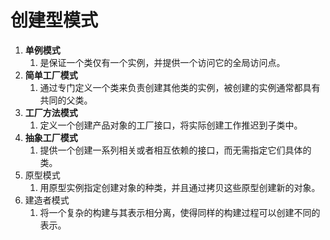 # 创建型模式

1. **单例模式**
    1. 是保证一个类仅有一个实例，并提供一个访问它的全局访问点。
2. **简单工厂模式**
    1. 通过专门定义一个类来负责创建其他类的实例，被创建的实例通常都具有共同的父类。
3. **工厂方法模式**
    1. 定义一个创建产品对象的工厂接口，将实际创建工作推迟到子类中。
4. **抽象工厂模式**
    1. 提供一个创建一系列相关或者相互依赖的接口，而无需指定它们具体的类。
5. 原型模式
    1. 用原型实例指定创建对象的种类，并且通过拷贝这些原型创建新的对象。
6. 建造者模式
    1. 将一个复杂的构建与其表示相分离，使得同样的构建过程可以创建不同的表示。